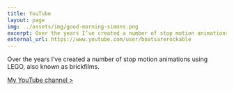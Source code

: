 ```yaml
---
title: YouTube
layout: page
img: ../assets/img/good-morning-simons.png
excerpt: Over the years I’ve created a number of stop motion animations using LEGO, also known as brickfilms.
external_url: https://www.youtube.com/user/boatsarerockable
---
```

Over the years I’ve created a number of stop motion animations using LEGO, also known as brickfilms.

[My YouTube channel >](https://youtube.com/BoatsAreRockable)